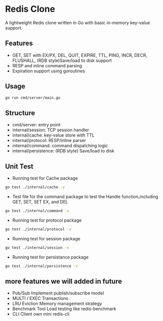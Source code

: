 # Redis Clone

A lightweight Redis clone written in Go with basic in-memory key-value support.

## Features

- GET, SET with EX/PX, DEL, QUIT, EXPIRE, TTL, PING, INCR, DECR, FLUSHALL,  (RDB style)Save/load to disk support
- RESP and inline command parsing
- Expiration support using goroutines

## Usage

```bash
go run cmd/server/main.go
```

## Structure

- cmd/server: entry point
- internal/session: TCP session handler
- internal/cache: key-value store with TTL
- internal/protocol: RESP/inline parser
- internal/command: command dispatching logic
- internal/persistence: (RDB style)	Save/load to disk

## Unit Test

- Running test for Cache package

```bash
go test ./internal/cache -v
```
- Test file for the command package to test the Handle function,including GET, SET, SET EX, and DEL

```bash
go test ./internal/command -v
```
- Running test for protocol package 
```bash
go test ./internal/protocol -v
```
- Running test for session package
```bash
go test ./internal/session -v
```
- Running test for persistance package
```bash
go test ./internal/persistence -v
```

## more features we will added in future

- Pub/Sub	Implement publish/subscribe model
- MULTI / EXEC	Transactions
- LRU Eviction	Memory management strategy
- Benchmark Tool	Load testing like redis-benchmark
- CLI Client	own mini redis-cli